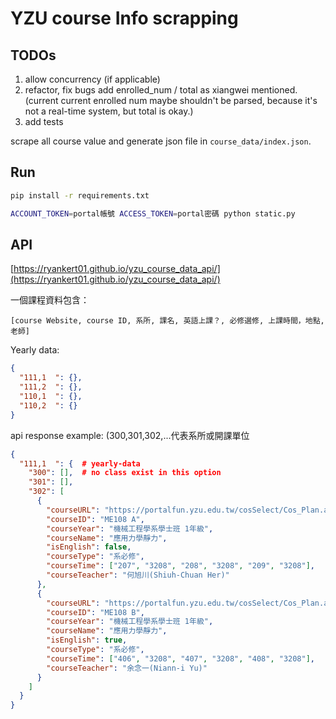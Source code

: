 # YZU course Info scrapping

## TODOs

1. allow concurrency (if applicable)
2. refactor, fix bugs add enrolled_num / total as xiangwei mentioned. (current current enrolled num maybe shouldn't be parsed, because it's not a real-time system, but total is okay.)
3. add tests

scrape all course value and generate json file in `course_data/index.json`.

## Run

```sh
pip install -r requirements.txt
```

```sh
ACCOUNT_TOKEN=portal帳號 ACCESS_TOKEN=portal密碼 python static.py
```

## API

[https://ryankert01.github.io/yzu_course_data_api/](https://ryankert01.github.io/yzu_course_data_api/)

一個課程資料包含：

```
[course Website, course ID, 系所, 課名, 英語上課？, 必修選修, 上課時間，地點, 老師]
```

Yearly data:

```json
{
  "111,1  ": {},
  "111,2  ": {},
  "110,1  ": {},
  "110,2  ": {}
}
```

api response example: (300,301,302,...代表系所或開課單位

```json
{
  "111,1  ": {  # yearly-data
    "300": [],  # no class exist in this option
    "301": [],
    "302": [
      {
        "courseURL": "https://portalfun.yzu.edu.tw/cosSelect/Cos_Plan.aspx?y=111&s=1&id=ME108&c=A",
        "courseID": "ME108 A",
        "courseYear": "機械工程學系學士班 1年級",
        "courseName": "應用力學靜力",
        "isEnglish": false,
        "courseType": "系必修",
        "courseTime": ["207", "3208", "208", "3208", "209", "3208"],
        "courseTeacher": "何旭川(Shiuh-Chuan Her)"
      },
      {
        "courseURL": "https://portalfun.yzu.edu.tw/cosSelect/Cos_Plan.aspx?y=111&s=1&id=ME108&c=B",
        "courseID": "ME108 B",
        "courseYear": "機械工程學系學士班 1年級",
        "courseName": "應用力學靜力",
        "isEnglish": true,
        "courseType": "系必修",
        "courseTime": ["406", "3208", "407", "3208", "408", "3208"],
        "courseTeacher": "余念一(Niann-i Yu)"
      }
    ]
  }
}
```
